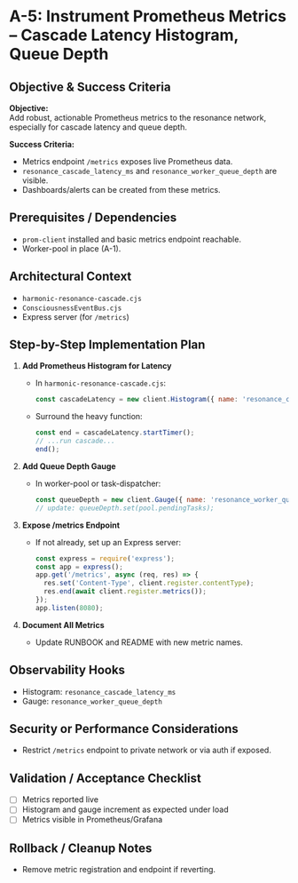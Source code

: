 # A-5: Instrument Prometheus Metrics – Cascade Latency Histogram, Queue Depth

## Objective & Success Criteria
**Objective:**  
Add robust, actionable Prometheus metrics to the resonance network, especially for cascade latency and queue depth.

**Success Criteria:**  
- Metrics endpoint `/metrics` exposes live Prometheus data.
- `resonance_cascade_latency_ms` and `resonance_worker_queue_depth` are visible.
- Dashboards/alerts can be created from these metrics.

## Prerequisites / Dependencies
- `prom-client` installed and basic metrics endpoint reachable.
- Worker-pool in place (A-1).

## Architectural Context
- `harmonic-resonance-cascade.cjs`
- `ConsciousnessEventBus.cjs`
- Express server (for `/metrics`)

## Step-by-Step Implementation Plan

1. **Add Prometheus Histogram for Latency**
   - In `harmonic-resonance-cascade.cjs`:
     ```js
     const cascadeLatency = new client.Histogram({ name: 'resonance_cascade_latency_ms', help: 'Cascade latency ms', buckets: [1, 2, 5, 10, 25, 50, 100, 200, 500] });
     ```
   - Surround the heavy function:
     ```js
     const end = cascadeLatency.startTimer();
     // ...run cascade...
     end();
     ```

2. **Add Queue Depth Gauge**
   - In worker-pool or task-dispatcher:
     ```js
     const queueDepth = new client.Gauge({ name: 'resonance_worker_queue_depth', help: 'Worker pool queue depth' });
     // update: queueDepth.set(pool.pendingTasks);
     ```

3. **Expose /metrics Endpoint**
   - If not already, set up an Express server:
     ```js
     const express = require('express');
     const app = express();
     app.get('/metrics', async (req, res) => {
       res.set('Content-Type', client.register.contentType);
       res.end(await client.register.metrics());
     });
     app.listen(8080);
     ```

4. **Document All Metrics**
   - Update RUNBOOK and README with new metric names.

## Observability Hooks
- Histogram: `resonance_cascade_latency_ms`
- Gauge: `resonance_worker_queue_depth`

## Security or Performance Considerations
- Restrict `/metrics` endpoint to private network or via auth if exposed.

## Validation / Acceptance Checklist
- [ ] Metrics reported live
- [ ] Histogram and gauge increment as expected under load
- [ ] Metrics visible in Prometheus/Grafana

## Rollback / Cleanup Notes
- Remove metric registration and endpoint if reverting.